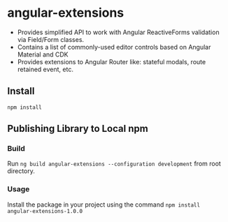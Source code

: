 # angular-extensions

* Provides simplified API to work with Angular ReactiveForms validation via Field/Form classes.
* Contains a list of commonly-used editor controls based on Angular Material and CDK
* Provides extensions to Angular Router like: stateful modals, route retained event, etc.

## Install

`npm install`

## Publishing Library to Local npm

### Build

Run `ng build angular-extensions --configuration development` from root directory.

### Usage

Install the package in your project using the command `npm install angular-extensions-1.0.0`

